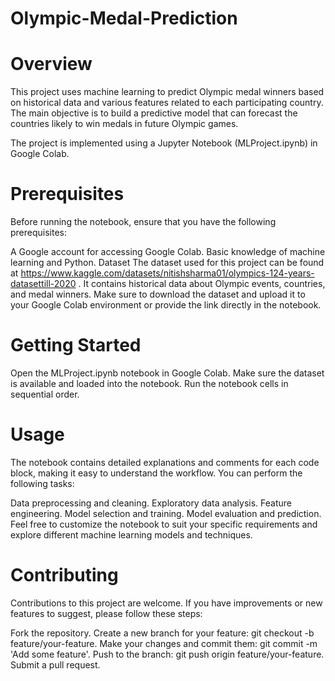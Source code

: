 # Olympic-Medal-Prediction

# Overview
This project uses machine learning to predict Olympic medal winners based on historical data and various features related to each participating country. The main objective is to build a predictive model that can forecast the countries likely to win medals in future Olympic games.

The project is implemented using a Jupyter Notebook (MLProject.ipynb) in Google Colab.

# Prerequisites
Before running the notebook, ensure that you have the following prerequisites:

A Google account for accessing Google Colab.
Basic knowledge of machine learning and Python.
Dataset
The dataset used for this project can be found at https://www.kaggle.com/datasets/nitishsharma01/olympics-124-years-datasettill-2020 . It contains historical data about Olympic events, countries, and medal winners. Make sure to download the dataset and upload it to your Google Colab environment or provide the link directly in the notebook.

# Getting Started
Open the MLProject.ipynb notebook in Google Colab.
Make sure the dataset is available and loaded into the notebook.
Run the notebook cells in sequential order.
# Usage
The notebook contains detailed explanations and comments for each code block, making it easy to understand the workflow. You can perform the following tasks:

Data preprocessing and cleaning.
Exploratory data analysis.
Feature engineering.
Model selection and training.
Model evaluation and prediction.
Feel free to customize the notebook to suit your specific requirements and explore different machine learning models and techniques.

# Contributing
Contributions to this project are welcome. If you have improvements or new features to suggest, please follow these steps:

Fork the repository.
Create a new branch for your feature: git checkout -b feature/your-feature.
Make your changes and commit them: git commit -m 'Add some feature'.
Push to the branch: git push origin feature/your-feature.
Submit a pull request.



